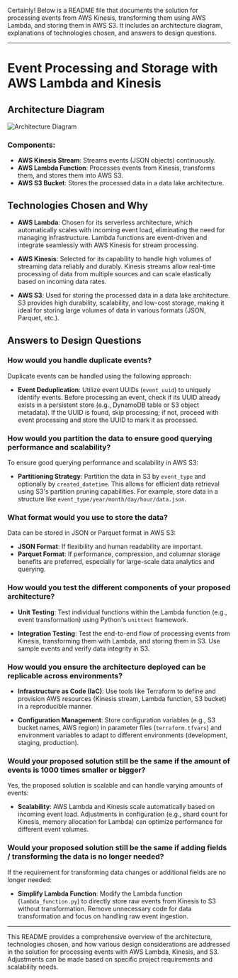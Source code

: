 Certainly! Below is a README file that documents the solution for processing events from AWS Kinesis, transforming them using AWS Lambda, and storing them in AWS S3. It includes an architecture diagram, explanations of technologies chosen, and answers to design questions.

---

# Event Processing and Storage with AWS Lambda and Kinesis

## Architecture Diagram

![Architecture Diagram](architecture.png)

### Components:

- **AWS Kinesis Stream**: Streams events (JSON objects) continuously.
- **AWS Lambda Function**: Processes events from Kinesis, transforms them, and stores them into AWS S3.
- **AWS S3 Bucket**: Stores the processed data in a data lake architecture.

## Technologies Chosen and Why

- **AWS Lambda**: Chosen for its serverless architecture, which automatically scales with incoming event load, eliminating the need for managing infrastructure. Lambda functions are event-driven and integrate seamlessly with AWS Kinesis for stream processing.
  
- **AWS Kinesis**: Selected for its capability to handle high volumes of streaming data reliably and durably. Kinesis streams allow real-time processing of data from multiple sources and can scale elastically based on incoming data rates.
  
- **AWS S3**: Used for storing the processed data in a data lake architecture. S3 provides high durability, scalability, and low-cost storage, making it ideal for storing large volumes of data in various formats (JSON, Parquet, etc.).

## Answers to Design Questions

### How would you handle duplicate events?

Duplicate events can be handled using the following approach:

- **Event Deduplication**: Utilize event UUIDs (`event_uuid`) to uniquely identify events. Before processing an event, check if its UUID already exists in a persistent store (e.g., DynamoDB table or S3 object metadata). If the UUID is found, skip processing; if not, proceed with event processing and store the UUID to mark it as processed.

### How would you partition the data to ensure good querying performance and scalability?

To ensure good querying performance and scalability in AWS S3:

- **Partitioning Strategy**: Partition the data in S3 by `event_type` and optionally by `created_datetime`. This allows for efficient data retrieval using S3's partition pruning capabilities. For example, store data in a structure like `event_type/year/month/day/hour/data.json`.

### What format would you use to store the data?

Data can be stored in JSON or Parquet format in AWS S3:

- **JSON Format**: If flexibility and human readability are important.
- **Parquet Format**: If performance, compression, and columnar storage benefits are preferred, especially for large-scale data analytics and querying.

### How would you test the different components of your proposed architecture?

- **Unit Testing**: Test individual functions within the Lambda function (e.g., event transformation) using Python's `unittest` framework.
  
- **Integration Testing**: Test the end-to-end flow of processing events from Kinesis, transforming them with Lambda, and storing them in S3. Use sample events and verify data integrity in S3.

### How would you ensure the architecture deployed can be replicable across environments?

- **Infrastructure as Code (IaC)**: Use tools like Terraform to define and provision AWS resources (Kinesis stream, Lambda function, S3 bucket) in a reproducible manner.
  
- **Configuration Management**: Store configuration variables (e.g., S3 bucket names, AWS region) in parameter files (`terraform.tfvars`) and environment variables to adapt to different environments (development, staging, production).

### Would your proposed solution still be the same if the amount of events is 1000 times smaller or bigger?

Yes, the proposed solution is scalable and can handle varying amounts of events:

- **Scalability**: AWS Lambda and Kinesis scale automatically based on incoming event load. Adjustments in configuration (e.g., shard count for Kinesis, memory allocation for Lambda) can optimize performance for different event volumes.

### Would your proposed solution still be the same if adding fields / transforming the data is no longer needed?

If the requirement for transforming data changes or additional fields are no longer needed:

- **Simplify Lambda Function**: Modify the Lambda function (`lambda_function.py`) to directly store raw events from Kinesis to S3 without transformation. Remove unnecessary code for data transformation and focus on handling raw event ingestion.

---

This README provides a comprehensive overview of the architecture, technologies chosen, and how various design considerations are addressed in the solution for processing events with AWS Lambda, Kinesis, and S3. Adjustments can be made based on specific project requirements and scalability needs.